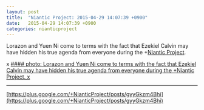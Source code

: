 ```yaml
---
layout: post
title:  "Niantic Project: 2015-04-29 14:07:39 +0900"
date:   2015-04-29 14:07:39 +0900
categories: nianticproject
---
```

Lorazon and Yuen Ni come to terms with the fact that Ezekiel Calvin may have hidden his true agenda from everyone during the +[Niantic Project](https://plus.google.com/105211554081025512763 "").

x
[#### photo: Lorazon and Yuen Ni come to terms with the fact that Ezekiel Calvin may have hidden his true agenda from everyone during the +Niantic Project.
x](https://lh3.googleusercontent.com/-s_qbe_seNbE/VUBnDShYenI/AAAAAAAAf0Q/JWfzlW-aemU/w1700-h2200/Allies.png "")
- - -
[https://plus.google.com/+NianticProject/posts/gyyGkzm4Bhi](https://plus.google.com/+NianticProject/posts/gyyGkzm4Bhi)
